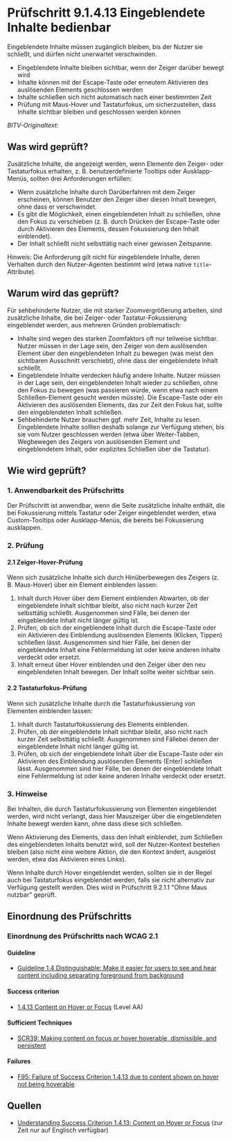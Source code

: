 # Prüfschritt 9.1.4.13 Eingeblendete Inhalte bedienbar

Eingeblendete Inhalte müssen zugänglich bleiben, bis der Nutzer sie schließt, und dürfen nicht unerwartet verschwinden.

-   Eingeblendete Inhalte bleiben sichtbar, wenn der Zeiger darüber bewegt wird
-   Inhalte können mit der Escape-Taste oder erneutem Aktivieren des auslösenden Elements geschlossen werden
-   Inhalte schließen sich nicht automatisch nach einer bestimmten Zeit
-   Prüfung mit Maus-Hover und Tastaturfokus, um sicherzustellen, dass Inhalte sichtbar bleiben und geschlossen werden können

_BITV-Originaltext:_

## Was wird geprüft?

Zusätzliche Inhalte, die angezeigt werden, wenn Elemente den Zeiger- oder Tastaturfokus erhalten, z. B. benutzerdefinierte Tooltips oder Ausklapp-Menüs, sollten drei Anforderungen erfüllen:

-   Wenn zusätzliche Inhalte durch Darüberfahren mit dem Zeiger erscheinen, können Benutzer den Zeiger über diesen Inhalt bewegen, ohne dass er verschwindet.
-   Es gibt die Möglichkeit, einen eingeblendeten Inhalt zu schließen, ohne den Fokus zu verschieben (z. B. durch Drücken der Escape-Taste oder durch Aktivieren des Elements, dessen Fokussierung den Inhalt einblendet).
-   Der Inhalt schließt nicht selbsttätig nach einer gewissen Zeitspanne.

Hinweis: Die Anforderung gilt nicht für eingeblendete Inhalte, deren Verhalten durch den Nutzer-Agenten bestimmt wird (etwa native `title`\-Attribute).

## Warum wird das geprüft?

Für sehbehinderte Nutzer, die mit starker Zoomvergrößerung arbeiten, sind zusätzliche Inhalte, die bei Zeiger- oder Tastatur-Fokussierung eingeblendet werden, aus mehreren Gründen problematisch:

-   Inhalte sind wegen des starken Zoomfaktors oft nur teilweise sichtbar. Nutzer müssen in der Lage sein, den Zeiger von dem auslösenden Element über den eingeblendeten Inhalt zu bewegen (was meist den sichtbaren Ausschnitt verschiebt), ohne dass der eingeblendete Inhalt schließt.
-   Eingeblendete Inhalte verdecken häufig andere Inhalte. Nutzer müssen in der Lage sein, den eingeblendeten Inhalt wieder zu schließen, ohne den Fokus zu bewegen (was passieren würde, wenn etwa nach einem Schließen-Element gesucht werden müsste). Die Escape-Taste oder ein Aktivieren des auslösenden Elements, das zur Zeit den Fokus hat, sollte den eingeblendeten Inhalt schließen.
-   Sehbehinderte Nutzer brauchen ggf. mehr Zeit, Inhalte zu lesen. Eingeblendete Inhalte sollten deshalb solange zur Verfügung stehen, bis sie vom Nutzer geschlossen werden (etwa über Weiter-Tabben, Wegbewegen des Zeigers von auslösenden Element und eingeblendetem Inhalt, oder explizites Schließen über die Tastatur).

## Wie wird geprüft?

### 1\. Anwendbarkeit des Prüfschritts

Der Prüfschritt ist anwendbar, wenn die Seite zusätzliche Inhalte enthält, die bei Fokussierung mittels Tastatur oder Zeiger eingeblendet werden, etwa Custom-Tooltips oder Ausklapp-Menüs, die bereits bei Fokussierung ausklappen.

### 2\. Prüfung

#### 2.1 Zeiger-Hover-Prüfung

Wenn sich zusätzliche Inhalte sich durch Hinüberbewegen des Zeigers (z. B. Maus-Hover) über ein Element einblenden lassen:

1.  Inhalt durch Hover über dem Element einblenden Abwarten, ob der eingeblendete Inhalt sichtbar bleibt, also nicht nach kurzer Zeit selbsttätig schließt. Ausgenommen sind Fälle, bei denen der eingeblendete Inhalt nicht länger gültig ist.
2.  Prüfen, ob sich der eingeblendete Inhalt durch die Escape-Taste oder ein Aktivieren des Einblendung auslösenden Elements (Klicken, Tippen) schließen lässt. Ausgenommen sind hier Fälle, bei denen der eingeblendete Inhalt eine Fehlermeldung ist oder keine anderen Inhalte verdeckt oder ersetzt.
3.  Inhalt erneut über Hover einblenden und den Zeiger über den neu eingeblendeten Inhalt bewegen. Der Inhalt sollte weiter sichtbar sein.

#### 2.2 Tastaturfokus-Prüfung

Wenn sich zusätzliche Inhalte durch die Tastaturfokussierung von Elementen einblenden lassen:

1.  Inhalt durch Tastaturfokussierung des Elements einblenden.
2.  Prüfen, ob der eingeblendete Inhalt sichtbar bleibt, also nicht nach kurzer Zeit selbsttätig schließt. Ausgenommen sind Fällebei denen der eingeblendete Inhalt nicht länger gültig ist.
3.  Prüfen, ob sich der eingeblendete Inhalt über die Escape-Taste oder ein Aktivieren des Einblendung auslösenden Elements (Enter) schließen lässt. Ausgenommen sind hier Fälle, bei denen der eingeblendete Inhalt eine Fehlermeldung ist oder keine anderen Inhalte verdeckt oder ersetzt.

### 3\. Hinweise

Bei Inhalten, die durch Tastaturfokussierung von Elementen eingeblendet werden, wird nicht verlangt, dass hier Mauszeiger über die eingeblendeten Inhalte bewegt werden kann, ohne dass diese sich schließen.

Wenn Aktivierung des Elements, dass den Inhalt einblendet, zum Schließen des eingeblendeten Inhalts benutzt wird, soll der Nutzer-Kontext bestehen bleiben (also nicht eine weitere Aktion, die den Kontext ändert, ausgelöst werden, etwa das Aktivieren eines Links).

Wenn Inhalte durch Hover eingeblendet werden, sollten sie in der Regel auch bei Tastaturfokus eingeblendet werden, falls sie nicht alternativ zur Verfügung gestellt werden. Dies wird in Prüfschritt 9.2.1.1 "Ohne Maus nutzbar" geprüft.

## Einordnung des Prüfschritts

### Einordnung des Prüfschritts nach WCAG 2.1

#### Guideline

-   [Guideline 1.4 Distinguishable: Make it easier for users to see and hear content including separating foreground from background](https://www.w3.org/TR/WCAG21/#distinguishable)

#### Success criterion

-   [1.4.13 Content on Hover or Focus](https://www.w3.org/TR/WCAG21/#content-on-hover-or-focus) (Level AA)

#### Sufficient Techniques

-   [SCR39: Making content on focus or hover hoverable, dismissible, and persistent](https://www.w3.org/WAI/WCAG21/Techniques/client-side-script/SCR39)

#### Failures

-   [F95: Failure of Success Criterion 1.4.13 due to content shown on hover not being hoverable](https://www.w3.org/WAI/WCAG21/Techniques/failures/F95)

## Quellen

-   [Understanding Success Criterion 1.4.13: Content on Hover or Focus](https://www.w3.org/WAI/WCAG21/Understanding/content-on-hover-or-focus) (zur Zeit nur auf Englisch verfügbar)
